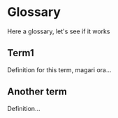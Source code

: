 # Glossary

Here a glossary, let's see if it works

<!-- markdownlint-disable MD022 MD025 -->
## Term1
Definition for this term, magari ora...

## Another term
Definition...
<!-- markdownlint-enable MD022 MD025 -->
